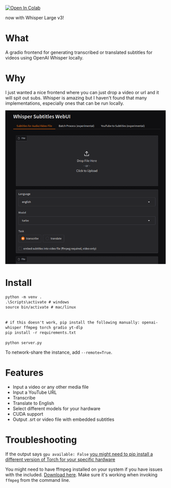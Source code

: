 [![Open In Colab](https://colab.research.google.com/assets/colab-badge.svg)](https://colab.research.google.com/github/EliasVincent/whisper-subtitles-webui/blob/master/colab/whisper_subtitles_webui_colab.ipynb)

now with Whisper Large v3!

# What

A gradio frontend for generating transcribed or translated subtitles for videos using OpenAI Whisper locally.

# Why

I just wanted a nice frontend where you can just drop a video or url and it will spit out subs. Whisper is amazing but I haven't found that many implementations, especially ones that can be run locally.

![](img/1.png)

# Install

```
python -m venv .
.\Scripts\activate # windows
source bin/activate # mac/linux


# if this doesn't work, pip install the following manually: openai-whisper ffmpeg torch gradio yt-dlp
pip install -r requirements.txt

python server.py
```

To network-share the instance, add `--remote=True`.

# Features

- Input a video or any other media file
- Input a YouTube URL
- Transcribe
- Translate to English
- Select different models for your hardware
- CUDA support
- Output .srt or video file with embedded subtitles

# Troubleshooting

If the output says `gpu available: False` [you might need to pip install a different version of Torch for your specific hardware](https://pytorch.org/get-started/locally/#start-locally)

You might need to have ffmpeg installed on your system if you have issues with the included. [Download here](https://ffmpeg.org/download.html). Make sure it's working when invoking `ffmpeg` from the command line.
